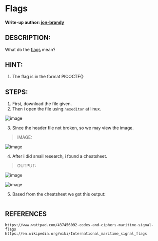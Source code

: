 # Flags
#### Write-up author: [jon-brandy](https://github.com/jon-brandy)
## DESCRIPTION:
What do the [flags](https://github.com/jon-brandy/CTF-WRITE-UP/blob/96646d3ccad20642bd777fac5c1b5d65f853a99c/Asset/Flags/flag.png) mean?
## HINT:
1. The flag is in the format PICOCTF{}
## STEPS:
1. First, download the file given.
2. Then i open the file using `hexeditor` at linux.

![image](https://user-images.githubusercontent.com/70703371/180734771-b2dfff10-ecc0-4387-b9f8-036ba168436c.png)

3. Since the header file not broken, so we may view the image.

> IMAGE:

![image](https://user-images.githubusercontent.com/70703371/180737360-5f670481-e788-40a4-826e-d22ab7113c24.png)


4. After i did small research, i found a cheatsheet.

> OUTPUT:

![image](https://user-images.githubusercontent.com/70703371/180737239-44af779c-f0ed-4ab3-9d51-5cc5e6227c2c.png)


![image](https://user-images.githubusercontent.com/70703371/180737160-4acdd30c-7959-4ed5-a05b-f92652e1ca79.png)



5. Based from the cheatsheet we got this output:

```

```


## REFERENCES

```
https://www.wattpad.com/437456092-codes-and-ciphers-maritime-signal-flags
https://en.wikipedia.org/wiki/International_maritime_signal_flags
```
